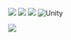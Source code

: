 <img src="https://img.shields.io/badge/C-00599C?style=for-the-badge&logo=c&logoColor=white"/> <img src="https://img.shields.io/badge/C%2B%2B-00599C?style=for-the-badge&logo=c%2B%2B&logoColor=white"/> <img src="https://img.shields.io/badge/C%23-239120?style=for-the-badge&logo=c-sharp&logoColor=white"/> <img alt="Unity" src ="https://img.shields.io/badge/Unity-FAFAFA.svg?&style=for-the-badge&logo=Unity&logoColor=black"/>

<!-- ![](https://github-readme-stats.vercel.app/api?username=haon7663&theme=dark&hide_border=false&include_all_commits=true&count_private=true)<br/> -->
![](https://github-readme-streak-stats.herokuapp.com/?user=haon7663&theme=dark&hide_border=false)<br/>
